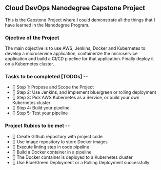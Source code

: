 ## Cloud DevOps Nanodegree Capstone Project

This is the Capstone Project where I could demonstrate all the things that I have learned in the Nanodegree Program.

### Ojective of the Project

The main objective is to use AWS, Jenkins, Docker and Kubernetes to develop a microservice application, containerize the microservice application and build a CI/CD pipeline for that application. Finally deploy it on a Kubernetes cluster.


### Tasks to be completed [TODOs] --

- [] Step 1: Propose and Scope the Project
- [] Step 2: Use Jenkins, and implement blue/green or rolling deployment
- [] Step 3: Pick AWS Kubernetes as a Service, or build your own Kubernetes cluster
- [] Step 4: Build your pipeline
- [] Step 5: Test your pipeline

### Project Rubics to be met --

- [] Create Github repository with project code
- [] Use image repository to store Docker images
- [] Execute linting step in code pipeline
- [] Build a Docker container in a pipeline
- [] The Docker container is deployed to a Kubernetes cluster
- [] Use Blue/Green Deployment or a Rolling Deployment successfully
